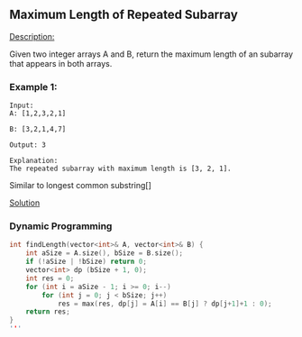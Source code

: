 ## Maximum Length of Repeated Subarray

[Description:](https://leetcode.com/problems/maximum-length-of-repeated-subarray/description/)

Given two integer arrays A and B, return the maximum length of an subarray that appears in both arrays.

### Example 1:
```
Input:
A: [1,2,3,2,1]

B: [3,2,1,4,7]

Output: 3

Explanation: 
The repeated subarray with maximum length is [3, 2, 1].
```
Similar to longest common substring[]

[Solution](https://leetcode.com/problems/maximum-length-of-repeated-subarray/discuss/109068/JavaC++-Clean-Code-8-lines)

### Dynamic Programming

```cpp
int findLength(vector<int>& A, vector<int>& B) {
    int aSize = A.size(), bSize = B.size();
    if (!aSize | !bSize) return 0;
    vector<int> dp (bSize + 1, 0);
    int res = 0;
    for (int i = aSize - 1; i >= 0; i--)
        for (int j = 0; j < bSize; j++)
            res = max(res, dp[j] = A[i] == B[j] ? dp[j+1]+1 : 0);
    return res;
}
'''

